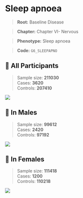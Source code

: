 # Sleep apnoea

> **Root:** Baseline Disease  

> **Chapter:** Chapter VI- Nervous  

> **Phenotype:** Sleep apnoea  

> **Code:** `G6_SLEEPAPNO`

## 🧪 All Participants  
> Sample size: **211030**  
> Cases: **3620**  
> Controls: **207410**
<img src="/Disease/Figures/ALL/Incidence/G6_SLEEPAPNO.png"/>
<CsvTable src="/public/Disease/Data/ALL/Incidence/COX_G6_SLEEPAPNO.csv" label="🔍 View full results" />

## 👨 In Males  
> Sample size: **99612**  
> Cases: **2420**  
> Controls: **97192**
<img src="/Disease/Figures/Male/Incidence/G6_SLEEPAPNO.png"/>
<CsvTable src="/public/Disease/Data/Male/Incidence/COX_G6_SLEEPAPNO.csv" label="🔍 View full results" />

## 👩 In Females  
> Sample size: **111418**  
> Cases: **1200**  
> Controls: **110218**
<img src="/Disease/Figures/Female/Incidence/G6_SLEEPAPNO.png"/>
<CsvTable src="/public/Disease/Data/Female/Incidence/COX_G6_SLEEPAPNO.csv" label="🔍 View full results" />
